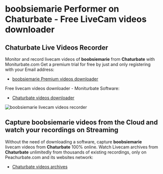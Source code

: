 # boobsiemarie Performer on Chaturbate - Free LiveCam videos downloader

## Chaturbate Live Videos Recorder

Monitor and record livecam videos of **boobsiemarie** from **Chaturbate** with Moniturbate.com
Get a premium trial for free by just and only registering with your Email address:
* [boobsiemarie Premium videos downloader](https://moniturbate.com/request-demo-licence-key.html)

Free livecam videos downloader - Moniturbate Software:
* [Chaturbate videos downloader](https://moniturbate.com/moniturbate-download-software.html)

![boobsiemarie livecam videos recorder](https://peachurnet.com/templates/moniturbate-software.png)


## Capture boobsiemarie videos from the Cloud and watch your recordings on Streaming

Without the need of downloading a software, capture **boobsiemarie** livecam videos from **Chaturbate** 100% online.
Watch Livecam archives from **Chaturbate** unlimitedly from thousands of existing recordings, only on Peachurbate.com and its websites network:
* [Chaturbate videos archives](https://peachurnet.com/)